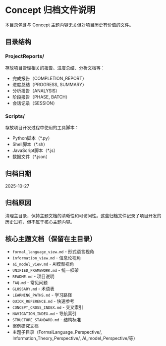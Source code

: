 # Concept 归档文件说明

本目录包含与 Concept 主题内容无关但对项目历史有价值的文件。

## 目录结构

### ProjectReports/
存放项目管理相关的报告、进度总结、分析文档等：
- 完成报告（COMPLETION_REPORT）
- 进度总结（PROGRESS, SUMMARY）
- 分析报告（ANALYSIS）
- 阶段报告（PHASE, BATCH）
- 会话记录（SESSION）

### Scripts/
存放项目开发过程中使用的工具脚本：
- Python脚本（*.py）
- Shell脚本（*.sh）
- JavaScript脚本（*.js）
- 数据文件（*.json）

## 归档日期
2025-10-27

## 归档原因
清理主目录，保持主题文档的清晰性和可访问性。这些归档文件记录了项目开发的历史过程，但不属于核心主题内容。

## 核心主题文档（保留在主目录）
- `formal_language_view.md` - 形式语言视角
- `information_view.md` - 信息论视角
- `ai_model_view.md` - AI模型视角
- `UNIFIED_FRAMEWORK.md` - 统一框架
- `README.md` - 项目说明
- `FAQ.md` - 常见问题
- `GLOSSARY.md` - 术语表
- `LEARNING_PATHS.md` - 学习路径
- `QUICK_REFERENCE.md` - 快速参考
- `CONCEPT_CROSS_INDEX.md` - 交叉索引
- `NAVIGATION_INDEX.md` - 导航索引
- `STRUCTURE_STANDARD.md` - 结构标准
- 案例研究文档
- 主题子目录（FormalLanguage_Perspective/, Information_Theory_Perspective/, AI_model_Perspective/等）

